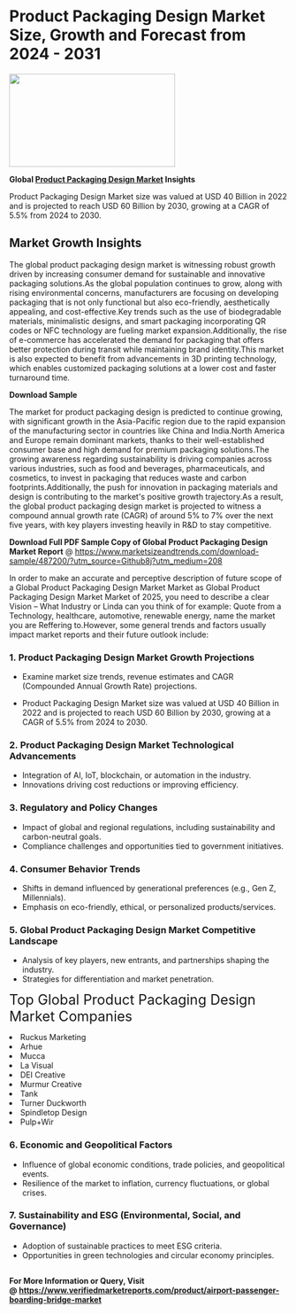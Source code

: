 <H1>Product Packaging Design Market Size, Growth and Forecast from 2024 - 2031</H1><img class="aligncenter size-medium wp-image-584254" src="https://thirdeyenews.in/wp-content/uploads/2024/09/Global-Market-Research-300x168.jpeg" alt="" width="300" height="168" /><p><strong>Global&nbsp;<a href="https://www.marketsizeandtrends.com/download-sample/487200/?utm_source=Github8j?utm_medium=208">Product Packaging Design Market</a> Insights</strong></p><p>Product Packaging Design Market size was valued at USD 40 Billion in 2022 and is projected to reach USD 60 Billion by 2030, growing at a CAGR of 5.5% from 2024 to 2030.</p><p><h2>Market Growth Insights</h2> <p>The global product packaging design market is witnessing robust growth driven by increasing consumer demand for sustainable and innovative packaging solutions.As the global population continues to grow, along with rising environmental concerns, manufacturers are focusing on developing packaging that is not only functional but also eco-friendly, aesthetically appealing, and cost-effective.Key trends such as the use of biodegradable materials, minimalistic designs, and smart packaging incorporating QR codes or NFC technology are fueling market expansion.Additionally, the rise of e-commerce has accelerated the demand for packaging that offers better protection during transit while maintaining brand identity.This market is also expected to benefit from advancements in 3D printing technology, which enables customized packaging solutions at a lower cost and faster turnaround time.</p> <p><strong>Download Sample</strong></p> <p>The market for product packaging design is predicted to continue growing, with significant growth in the Asia-Pacific region due to the rapid expansion of the manufacturing sector in countries like China and India.North America and Europe remain dominant markets, thanks to their well-established consumer base and high demand for premium packaging solutions.The growing awareness regarding sustainability is driving companies across various industries, such as food and beverages, pharmaceuticals, and cosmetics, to invest in packaging that reduces waste and carbon footprints.Additionally, the push for innovation in packaging materials and design is contributing to the market's positive growth trajectory.As a result, the global product packaging design market is projected to witness a compound annual growth rate (CAGR) of around 5% to 7% over the next five years, with key players investing heavily in R&D to stay competitive.</p> <p><span class=""><strong>Download Full PDF Sample Copy of Global Product Packaging Design Market Report</strong> @ <a href="https://www.marketsizeandtrends.com/download-sample/487200/?utm_source=Github8j?utm_medium=208" target="_blank">https://www.marketsizeandtrends.com/download-sample/487200/?utm_source=Github8j?utm_medium=208</a></span></p><p>In order to make an accurate and perceptive description of future scope of a Global&nbsp;Product Packaging Design Market Market as Global&nbsp;Product Packaging Design Market Market of 2025, you need to describe a clear Vision &ndash; What Industry or Linda can you think of for example: Quote from a Technology, healthcare, automotive, renewable energy, name the market you are Reffering to.However, some general trends and factors usually impact market reports and their future outlook include:</p><h3>1.&nbsp;<strong>Product Packaging Design Market Growth Projections</strong></h3><ul><li>Examine market size trends, revenue estimates and CAGR (Compounded Annual Growth Rate) projections.</li><li><p>Product Packaging Design Market size was valued at USD 40 Billion in 2022 and is projected to reach USD 60 Billion by 2030, growing at a CAGR of 5.5% from 2024 to 2030.</p></li></ul><h3>2.&nbsp;<strong>Product Packaging Design Market Technological Advancements</strong></h3><ul><li>Integration of AI, IoT, blockchain, or automation in the industry.</li><li>Innovations driving cost reductions or improving efficiency.</li></ul><h3>3.&nbsp;<strong>Regulatory and Policy Changes</strong></h3><ul><li>Impact of global and regional regulations, including sustainability and carbon-neutral goals.</li><li>Compliance challenges and opportunities tied to government initiatives.</li></ul><h3>4.&nbsp;<strong>Consumer Behavior Trends</strong></h3><ul><li>Shifts in demand influenced by generational preferences (e.g., Gen Z, Millennials).</li><li>Emphasis on eco-friendly, ethical, or personalized products/services.</li></ul><h3>5.&nbsp;<strong>Global Product Packaging Design Market Competitive Landscape</strong></h3><ul><li>Analysis of key players, new entrants, and partnerships shaping the industry.</li><li>Strategies for differentiation and market penetration.</li></ul><p data-pm-slice="1 1 []"><span style="color: inherit; font-family: inherit; font-size: 25px;">Top Global Product Packaging Design Market Companies</span></p><div class="" data-test-id=""><p><li>Ruckus Marketing</li><li> Arhue</li><li> Mucca</li><li> La Visual</li><li> DEI Creative</li><li> Murmur Creative</li><li> Tank</li><li> Turner Duckworth</li><li> Spindletop Design</li><li> Pulp+Wir</li></p></div><h3>6.&nbsp;<strong>Economic and Geopolitical Factors</strong></h3><ul><li>Influence of global economic conditions, trade policies, and geopolitical events.</li><li>Resilience of the market to inflation, currency fluctuations, or global crises.</li></ul><h3>7.&nbsp;<strong>Sustainability and ESG (Environmental, Social, and Governance)</strong></h3><ul><li>Adoption of sustainable practices to meet ESG criteria.</li><li>Opportunities in green technologies and circular economy principles.</li></ul><h2><strong style="font-size: 14px;">For More Information or Query, Visit @&nbsp;</strong><a style="background-color: #ffffff; font-size: 14px;" href="https://www.marketsizeandtrends.com/report/product-packaging-design-market/" target="_blank">https://www.verifiedmarketreports.com/product/airport-passenger-boarding-bridge-market</a></h2>